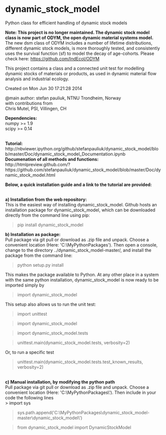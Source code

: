 dynamic_stock_model
=====

Python class for efficient handling of dynamic stock models

__Note: This project is no longer maintained. The dynamic stock model class is now part of ODYM, the open dynamic material systems model.__ The new dsm class of ODYM includes a number of lifetime distributions, different dynamic stock models, is more thoroughly tested, and consistently uses the survival function (sf) to model the decay of age-cohorts. Please check here:
https://github.com/IndEcol/ODYM


This project contains a class and a connected unit test for modelling dynamic stocks of materials or products,
as used in dynamic material flow analysis and industrial ecology.


Created on Mon Jun 30 17:21:28 2014

@main author: stefan pauliuk, NTNU Trondheim, Norway <br>
with contributions from <br>
Chris Mutel, PSI, Villingen, CH<br>

<b>Dependencies:</b> <br>
numpy >= 1.9<br>
scipy >= 0.14<br>


<br>
<b>Tutorial:</b><br>
http://nbviewer.ipython.org/github/stefanpauliuk/dynamic_stock_model/blob/master/Doc/dynamic_stock_model_Documentation.ipynb 
<br><b>Documenation of all methods and functions:</b><br>
http://htmlpreview.github.com/?https://github.com/stefanpauliuk/dynamic_stock_model/blob/master/Doc/dynamic_stock_model.html

<br>

<b> Below, a quick installation guide and a link to the tutorial are provided:</b><br><br>

<b>a) Installation from the web repository:</b> <br>
This is the easiest way of installing dynamic_stock_model. Github hosts an installation package for dynamic_stock_model, which can be downloaded directly from the command line using pip: <br>

> pip install dynamic_stock_model

<b>b) Installation as package:</b> <br>
Pull package via git pull or download as .zip file and unpack. Choose a convenient location (Here: 'C:\MyPythonPackages\'). Then open a console, change to the directory ../dynamic_stock_model-master/, and install the package from the command line: <br>
> python setup.py install

This makes the package available to Python. At any other place in a system with the same python installation, dynamic_stock_model is now ready to be imported simply by <br>
> import dynamic_stock_model

This setup also allows us to run the unit test: <br>

> import unittest

> import dynamic_stock_model

> import dynamic_stock_model.tests

> unittest.main(dynamic_stock_model.tests, verbosity=2)

Or, to run a specific test

> unittest.main(dynamic_stock_model.tests.test_known_results, verbosity=2)

<br>
<b>c) Manual installation, by modifying the python path</b><br>
Pull package via git pull or download as .zip file and unpack. Choose a convenient location (Here: 'C:\MyPythonPackages\'). Then include in your code the following lines <br>
> import sys

> sys.path.append('C:\\MyPythonPackages\\dynamic_stock_model-master\\dynamic_stock_model\\')

> from dynamic_stock_model import DynamicStockModel

